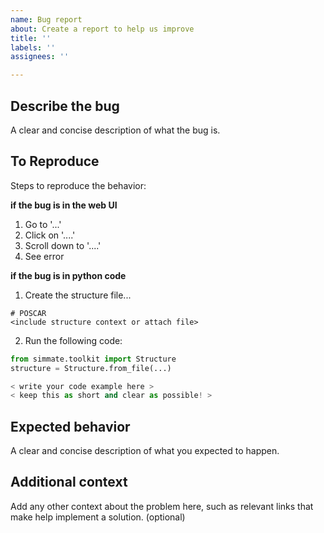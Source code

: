 ```yaml
---
name: Bug report
about: Create a report to help us improve
title: ''
labels: ''
assignees: ''

---
```


## Describe the bug
A clear and concise description of what the bug is.

## To Reproduce
Steps to reproduce the behavior:

**if the bug is in the web UI**
1. Go to '...'
2. Click on '....'
3. Scroll down to '....'
4. See error

**if the bug is in python code**
1. Create the structure file...
```
# POSCAR
<include structure context or attach file>
```
2. Run the following code:
``` python
from simmate.toolkit import Structure
structure = Structure.from_file(...)

< write your code example here >
< keep this as short and clear as possible! >
```

## Expected behavior
A clear and concise description of what you expected to happen.

## Additional context
Add any other context about the problem here, such as relevant links that make help implement a solution. (optional)
